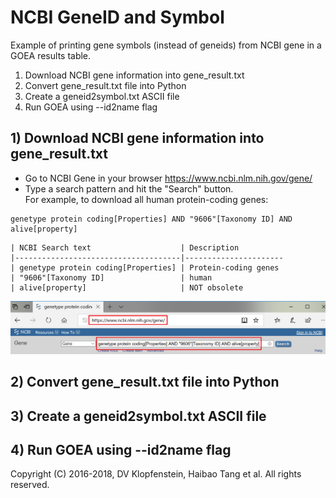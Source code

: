 # NCBI GeneID and Symbol
Example of printing gene symbols (instead of geneids) from NCBI gene in a GOEA results table.

1. Download NCBI gene information into gene_result.txt
2. Convert gene_result.txt file into Python 
3. Create a geneid2symbol.txt ASCII file
4. Run GOEA using --id2name flag

## 1) Download NCBI gene information into gene_result.txt
 * Go to NCBI Gene in your browser https://www.ncbi.nlm.nih.gov/gene/
 * Type a search pattern and hit the "Search" button.    
   For example, to download all human protein-coding genes:
```
genetype protein coding[Properties] AND "9606"[Taxonomy ID] AND alive[property] 
```

    | NCBI Search text                    | Description
    |-------------------------------------|----------------------
    | genetype protein coding[Properties] | Protein-coding genes
    | "9606"[Taxonomy ID]                 | human
    | alive[property]                     | NOT obsolete

![NCBI Gene Search](/doc/images/NCBI_gene_search.png)

## 2) Convert gene_result.txt file into Python 
## 3) Create a geneid2symbol.txt ASCII file
## 4) Run GOEA using --id2name flag


Copyright (C) 2016-2018, DV Klopfenstein, Haibao Tang et al. All rights reserved.
